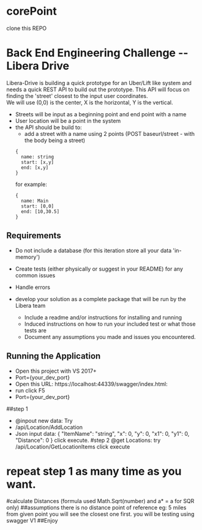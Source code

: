 # corePoint
clone this REPO

# Back End Engineering Challenge -- Libera Drive

Libera-Drive is building a quick prototype for an Uber/Lift like system and needs a quick REST API to build out the prototype.  This API will focus on finding the 'street' closest to the input user coordinates.  
We will use (0,0) is the center, X is the horizontal, Y is the vertical.  
- Streets will be input as a beginning point and end point with a name
- User location will be a point in the system
- the API should be build to:
  - add a street with a name using 2 points (POST baseurl/street - with the body being a street)
  ```
  { 
    name: string
    start: [x,y]
    end: [x,y]
  }
  ```
  for example: 
  ```
  { 
    name: Main
    start: [0,0]
    end: [10,30.5]
  }
  ```

## Requirements
- Do not include a database (for this iteration store all your data 'in-memory')
- Create tests (either physically or suggest in your README) for any common issues
- Handle errors 

- develop your solution as a complete package that will be run by the Libera team
  - Include a readme and/or instructions for installing and running
  - Induced instructions on how to run your included test or what those tests are
  - Document any assumptions you made and issues you encountered.
  
  
  
## Running the Application
- Open this project with VS 2017+
- Port={your_dev_port}
- Open this URL: https://localhost:44339/swagger/index.html:
- run click F5
- Port={your_dev_port}

##step 1
- @inpout new data: Try
- /api/Location/AddLocation
- Json input data:
{
  "ItemName": "string",
  "x": 0,
  "y": 0,
  "x1": 0,
  "y1": 0,
  "Distance": 0
}
click execute.
#step 2
@get Locations: try
/api/Location/GetLocationItems
click execute
# repeat step 1 as many time as you want.
#calculate Distances (formula used Math.Sqrt(number) and a* = a for SQR only)
##assumptions
there is no distance point of reference eg:
5 miles from given point
you will see the closest one first.
you will be testing using swagger V1
##Enjoy


